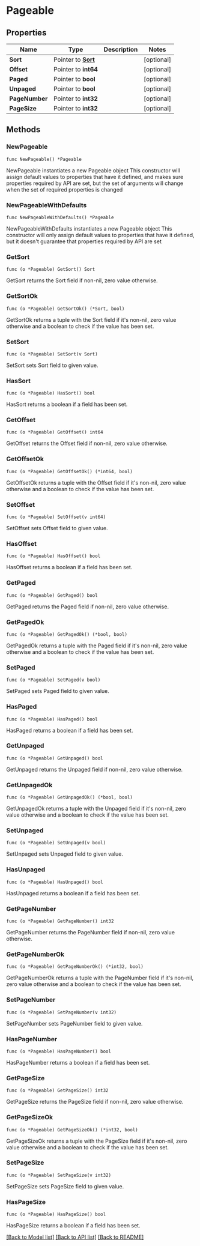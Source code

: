 # Pageable

## Properties

Name | Type | Description | Notes
------------ | ------------- | ------------- | -------------
**Sort** | Pointer to [**Sort**](Sort.md) |  | [optional] 
**Offset** | Pointer to **int64** |  | [optional] 
**Paged** | Pointer to **bool** |  | [optional] 
**Unpaged** | Pointer to **bool** |  | [optional] 
**PageNumber** | Pointer to **int32** |  | [optional] 
**PageSize** | Pointer to **int32** |  | [optional] 

## Methods

### NewPageable

`func NewPageable() *Pageable`

NewPageable instantiates a new Pageable object
This constructor will assign default values to properties that have it defined,
and makes sure properties required by API are set, but the set of arguments
will change when the set of required properties is changed

### NewPageableWithDefaults

`func NewPageableWithDefaults() *Pageable`

NewPageableWithDefaults instantiates a new Pageable object
This constructor will only assign default values to properties that have it defined,
but it doesn't guarantee that properties required by API are set

### GetSort

`func (o *Pageable) GetSort() Sort`

GetSort returns the Sort field if non-nil, zero value otherwise.

### GetSortOk

`func (o *Pageable) GetSortOk() (*Sort, bool)`

GetSortOk returns a tuple with the Sort field if it's non-nil, zero value otherwise
and a boolean to check if the value has been set.

### SetSort

`func (o *Pageable) SetSort(v Sort)`

SetSort sets Sort field to given value.

### HasSort

`func (o *Pageable) HasSort() bool`

HasSort returns a boolean if a field has been set.

### GetOffset

`func (o *Pageable) GetOffset() int64`

GetOffset returns the Offset field if non-nil, zero value otherwise.

### GetOffsetOk

`func (o *Pageable) GetOffsetOk() (*int64, bool)`

GetOffsetOk returns a tuple with the Offset field if it's non-nil, zero value otherwise
and a boolean to check if the value has been set.

### SetOffset

`func (o *Pageable) SetOffset(v int64)`

SetOffset sets Offset field to given value.

### HasOffset

`func (o *Pageable) HasOffset() bool`

HasOffset returns a boolean if a field has been set.

### GetPaged

`func (o *Pageable) GetPaged() bool`

GetPaged returns the Paged field if non-nil, zero value otherwise.

### GetPagedOk

`func (o *Pageable) GetPagedOk() (*bool, bool)`

GetPagedOk returns a tuple with the Paged field if it's non-nil, zero value otherwise
and a boolean to check if the value has been set.

### SetPaged

`func (o *Pageable) SetPaged(v bool)`

SetPaged sets Paged field to given value.

### HasPaged

`func (o *Pageable) HasPaged() bool`

HasPaged returns a boolean if a field has been set.

### GetUnpaged

`func (o *Pageable) GetUnpaged() bool`

GetUnpaged returns the Unpaged field if non-nil, zero value otherwise.

### GetUnpagedOk

`func (o *Pageable) GetUnpagedOk() (*bool, bool)`

GetUnpagedOk returns a tuple with the Unpaged field if it's non-nil, zero value otherwise
and a boolean to check if the value has been set.

### SetUnpaged

`func (o *Pageable) SetUnpaged(v bool)`

SetUnpaged sets Unpaged field to given value.

### HasUnpaged

`func (o *Pageable) HasUnpaged() bool`

HasUnpaged returns a boolean if a field has been set.

### GetPageNumber

`func (o *Pageable) GetPageNumber() int32`

GetPageNumber returns the PageNumber field if non-nil, zero value otherwise.

### GetPageNumberOk

`func (o *Pageable) GetPageNumberOk() (*int32, bool)`

GetPageNumberOk returns a tuple with the PageNumber field if it's non-nil, zero value otherwise
and a boolean to check if the value has been set.

### SetPageNumber

`func (o *Pageable) SetPageNumber(v int32)`

SetPageNumber sets PageNumber field to given value.

### HasPageNumber

`func (o *Pageable) HasPageNumber() bool`

HasPageNumber returns a boolean if a field has been set.

### GetPageSize

`func (o *Pageable) GetPageSize() int32`

GetPageSize returns the PageSize field if non-nil, zero value otherwise.

### GetPageSizeOk

`func (o *Pageable) GetPageSizeOk() (*int32, bool)`

GetPageSizeOk returns a tuple with the PageSize field if it's non-nil, zero value otherwise
and a boolean to check if the value has been set.

### SetPageSize

`func (o *Pageable) SetPageSize(v int32)`

SetPageSize sets PageSize field to given value.

### HasPageSize

`func (o *Pageable) HasPageSize() bool`

HasPageSize returns a boolean if a field has been set.


[[Back to Model list]](../README.md#documentation-for-models) [[Back to API list]](../README.md#documentation-for-api-endpoints) [[Back to README]](../README.md)


